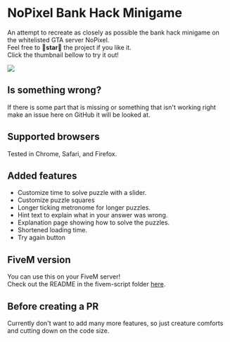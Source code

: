 # NoPixel Bank Hack Minigame
An attempt to recreate as closely as possible the bank hack minigame on the whitelisted GTA server NoPixel.  
Feel free to 🌟**star**🌟 the project if you like it.  
Click the thumbnail bellow to try it out!  


[![](thumbnail.jpg)](https://jesper-hustad.github.io/NoPixel-minigame/index)

## Is something wrong?
If there is some part that is missing or something that isn't working right make an issue here on GitHub it will be looked at.

## Supported browsers
Tested in Chrome, Safari, and Firefox.

## Added features
- Customize time to solve puzzle with a slider.
- Customize puzzle squares
- Longer ticking metronome for longer puzzles.
- Hint text to explain what in your answer was wrong.
- Explanation page showing how to solve the puzzles.
- Shortened loading time.
- Try again button

## FiveM version  
You can use this on your FiveM server!  
Check out the README in the fivem-script folder [here](/fivem-script/README.md).

## Before creating a PR
Currently don't want to add many more features, so just creature comforts and cutting down on the code size.

